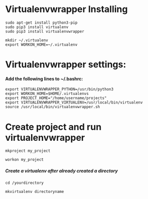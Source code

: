 # Virtualenvwrapper Installing

```
sudo apt-get install python3-pip
sudo pip3 install virtualenv
sudo pip3 install virtualenvwrapper

mkdir ~/.virtualenv
export WORKON_HOME=~/.virtualenv
```
# Virtualenvwrapper settings:

#### Add the following lines to ~/.bashrc:

```
export VIRTUALENVWRAPPER_PYTHON=/usr/bin/python3
export WORKON_HOME=$HOME/.virtualenvs
export PROJECT_HOME="/home/username/projects"
export VIRTUALENVWRAPPER_VIRTUALENV=/usr/local/bin/virtualenv
source /usr/local/bin/virtualenvwrapper.sh
```
# Create project and run virtualenvwrapper

```
mkproject my_project

workon my_project
```

##### Create a virtualenv after already created a directory

``` 
cd /yourdirectory
```
```
mkvirtualenv directoryname
```
